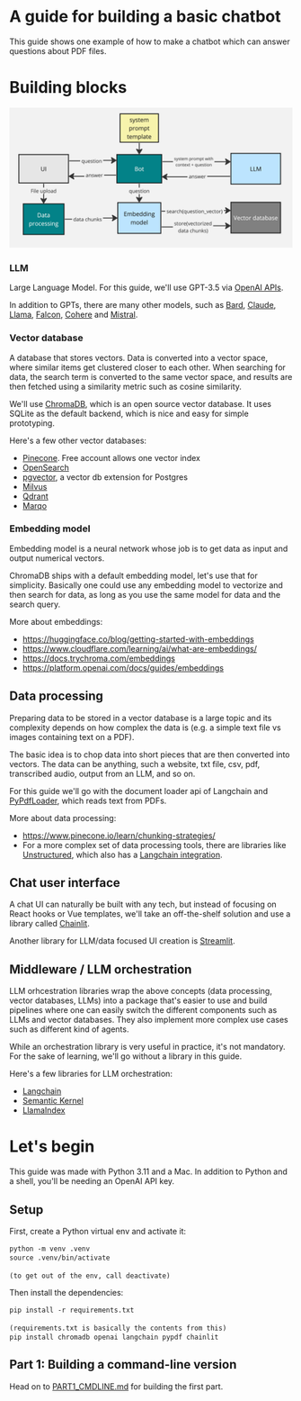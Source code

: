 # A guide for building a basic chatbot

This guide shows one example of how to make a chatbot which can answer questions about PDF files.

# Building blocks

![img/bot_structure.jpg](img/bot_structure.jpg)

### LLM

Large Language Model. For this guide, we'll use GPT-3.5 via [OpenAI APIs](https://platform.openai.com/docs/api-reference).

In addition to GPTs, there are many other models, such as [Bard](https://bard.google.com), [Claude](https://www.anthropic.com/product), [Llama](https://ai.meta.com/llama/), [Falcon](https://falconllm.tii.ae/), [Cohere](https://cohere.com/) and [Mistral](https://mistral.ai/news/announcing-mistral-7b/).

### Vector database

A database that stores vectors. Data is converted into a vector space, where similar items get clustered closer to each other. When searching for data, the search term is converted to the same vector space, and results are then fetched using a similarity metric such as cosine similarity.

We'll use [ChromaDB](https://docs.trychroma.com/), which is an open source vector database. It uses SQLite as the default backend, which is nice and easy for simple prototyping.

Here's a few other vector databases:

- [Pinecone](https://www.pinecone.io/). Free account allows one vector index
- [OpenSearch](https://opensearch.org/platform/search/vector-database.html)
- [pgvector](https://github.com/pgvector/pgvector), a vector db extension for Postgres
- [Milvus](https://milvus.io/)
- [Qdrant](https://qdrant.tech/)
- [Marqo](https://www.marqo.ai/)

### Embedding model

Embedding model is a neural network whose job is to get data as input and output numerical vectors.

ChromaDB ships with a default embedding model, let's use that for simplicity. Basically one could use any embedding model to vectorize and then search for data, as long as you use the same model for data and the search query.

More about embeddings:

- https://huggingface.co/blog/getting-started-with-embeddings
- https://www.cloudflare.com/learning/ai/what-are-embeddings/
- https://docs.trychroma.com/embeddings
- https://platform.openai.com/docs/guides/embeddings

## Data processing

Preparing data to be stored in a vector database is a large topic and its complexity depends on how complex the data is (e.g. a simple text file vs images containing text on a PDF).

The basic idea is to chop data into short pieces that are then converted into vectors. The data can be anything, such a website, txt file, csv, pdf, transcribed audio, output from an LLM, and so on.

For this guide we'll go with the document loader api of Langchain and [PyPdfLoader](https://python.langchain.com/docs/modules/data_connection/document_loaders/pdf), which reads text from PDFs.

More about data processing:

- https://www.pinecone.io/learn/chunking-strategies/
- For a more complex set of data processing tools, there are libraries like [Unstructured](https://unstructured.io/), which also has a [Langchain integration](https://python.langchain.com/docs/integrations/providers/unstructured).

## Chat user interface

A chat UI can naturally be built with any tech, but instead of focusing on React hooks or Vue templates, we'll take an off-the-shelf solution and use a library called [Chainlit](https://docs.chainlit.io/get-started/overview).

Another library for LLM/data focused UI creation is [Streamlit](https://streamlit.io/).

## Middleware / LLM orchestration

LLM orhcestration libraries wrap the above concepts (data processing, vector databases, LLMs) into a package that's easier to use and build pipelines where one can easily switch the different components such as LLMs and vector databases. They also implement more complex use cases such as different kind of agents.

While an orchestration library is very useful in practice, it's not mandatory. For the sake of learning, we'll go without a library in this guide.

Here's a few libraries for LLM orchestration:

- [Langchain](https://python.langchain.com/docs/get_started/introduction)
- [Semantic Kernel](https://github.com/microsoft/semantic-kernel)
- [LlamaIndex](https://www.llamaindex.ai/)

# Let's begin

This guide was made with Python 3.11 and a Mac. In addition to Python and a shell, you'll be needing an OpenAI API key.

## Setup

First, create a Python virtual env and activate it:

```
python -m venv .venv
source .venv/bin/activate

(to get out of the env, call deactivate)
```

Then install the dependencies:

```
pip install -r requirements.txt

(requirements.txt is basically the contents from this)
pip install chromadb openai langchain pypdf chainlit
```

## Part 1: Building a command-line version

Head on to [PART1_CMDLINE.md](PART1_CMDLINE.md) for building the first part.
